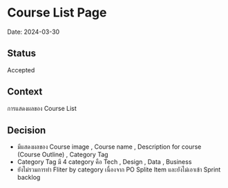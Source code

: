 # Course List Page

Date: 2024-03-30

## Status

Accepted

## Context

การแสดงผลของ Course List 

## Decision

- มีแสดงผลของ Course image , Course name , Description for course (Course Outline) , Category Tag
- Category Tag มี 4 category คือ Tech , Design , Data , Business
- ยังไม่รวมการทำ Fliter by category เนื่องจาก PO Splite Item และยังไม่เอาเข้า Sprint backlog
